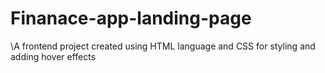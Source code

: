 # Finanace-app-landing-page
\A frontend project created using HTML language and CSS for styling and adding hover effects
